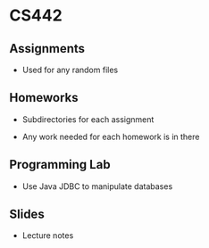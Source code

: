 # CS442

## Assignments

- Used for any random files

## Homeworks

- Subdirectories for each assignment

- Any work needed for each homework is in there

## Programming Lab 

- Use Java JDBC to manipulate databases

## Slides

- Lecture notes
